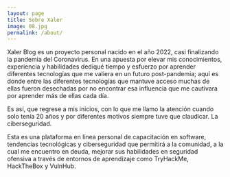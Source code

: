 ```yaml
---
layout: page
title: Sobre Xaler
image: 08.jpg
permalink: /about/
---
```


Xaler Blog es un proyecto personal nacido en el año 2022, casi finalizando la pandemia del Coronavirus. En una apuesta por elevar mis conocimientos, experiencia y habilidades dediqué tiempo y esfuerzo por aprender diferentes tecnologías que me valiera en un futuro post-pandemia; aquí es donde entre las diferentes tecnologías que mantuve acceso muchas de ellas fueron desechadas por no encontrar esa influencia que me cautivara por aprender más de ellas cada día.

Es así, que regrese a mis inicios, con lo que me llamo la atención cuando solo tenía 20 años y por diferentes motivos siempre tuve que claudicar. La ciberseguridad.

Esta es una plataforma en línea personal de capacitación en software, tendencias tecnológicas y ciberseguridad que permitirá a la comunidad, a la cual me encuentro en deuda, mejorar sus habilidades en seguridad ofensiva a través de entornos de aprendizaje como TryHackMe, HackTheBox y VulnHub.


